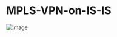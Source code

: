# MPLS-VPN-on-IS-IS

![image](https://github.com/mbaniadam/MPLS-VPN-on-IS-IS/assets/75830370/9ed5d5a7-3615-4137-acdc-14fa707c11ea)
